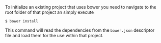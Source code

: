 To initialize an existing project that uses bower you need to navigate to the root folder of that project an simply execute

	$ bower install

This command will read the dependencies from the `bower.json` descriptor file and load them for the use within that project.